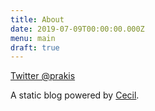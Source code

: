 ```yaml
---
title: About
date: 2019-07-09T00:00:00.000Z
menu: main
draft: true
---
```

[Twitter @prakis](https://twitter.com/prakis)

A static blog powered by [Cecil](https://cecil.app).